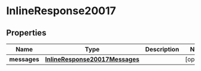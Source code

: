 
# InlineResponse20017

## Properties
Name | Type | Description | Notes
------------ | ------------- | ------------- | -------------
**messages** | [**InlineResponse20017Messages**](InlineResponse20017Messages.md) |  |  [optional]




